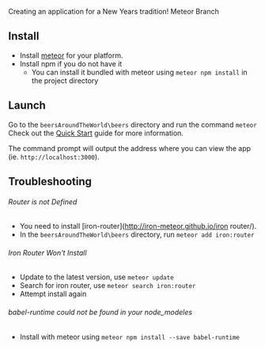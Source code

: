 Creating an application for a New Years tradition!
Meteor Branch

## Install
- Install [meteor](https://www.meteor.com/install) for your platform.
- Install npm if you do not have it 
	- You can install it bundled with meteor using `meteor npm install` in the project directory 


## Launch
Go to the `beersAroundTheWorld\beers` directory and run the command `meteor`
Check out the [Quick Start](https://guide.meteor.com/#quickstart) guide for more information. 

The command prompt will output the address where you can view the app (ie. `http://localhost:3000`). 


## Troubleshooting

###### Router is not Defined
- You need to install [iron-router](http://iron-meteor.github.io/iron router/).
- In the `beersAroundTheWorld\beers` directory, run `meteor add iron:router`

###### Iron Router Won't Install
- Update to the latest version, use `meteor update`
- Search for iron router, use `meteor search iron:router`
- Attempt install again

###### babel-runtime could not be found in your node_modeles
- Install with meteor using `meteor npm install --save babel-runtime` 
